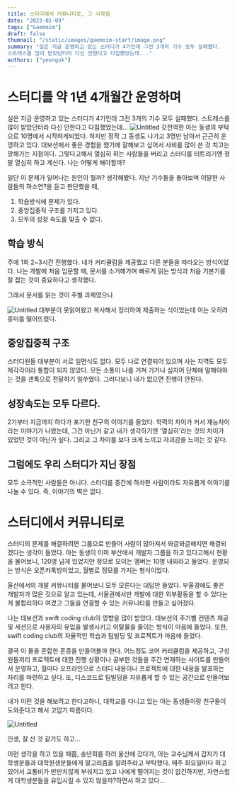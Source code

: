 ```yaml
---
title: 스터디에서 커뮤니티로, 그 시작점
date: "2023-01-09"
tags: ["Gaemoim"]
draft: false
thumnail: "/static/images/gaemoim-start/image.png"
summary: "실은 지금 운영하고 있는 스터디가 4기인데 그전 3개의 기수 모두 실패했다.
스트레스를 많이 받았던터라 다신 안한다고 다짐했었는데..."
authors: ["yeonguk"]
---
```


# 스터디를 약 1년 4개월간 운영하며

실은 지금 운영하고 있는 스터디가 4기인데 그전 3개의 기수 모두 실패했다.
스트레스를 많이 받았던터라 다신 안한다고 다짐했었는데...
![Untitled](/static/images/gaemoim-start/image1.png)
갓전역한 아는 동생의 부탁으로 10명에서 시작하게되었다.
하지만 정작 그 동생도 나가고 3명만 남아서 근근히 운영하고 있다.
대보션에서 좋은 경험을 했기에 잘해보고 싶어서 사비를 많이 쓴 것 치고는 망해가는 지점이다.
그렇다고해서 열심히 하는 사람들을 버리고 스터디를 터트리기엔 정말 열심히 하고 계신다.
나는 어떻게 해야할까?

일단 이 문제가 일어나는 원인이 뭘까? 생각해봤다.
지난 기수들을 돌아보며 이탈한 사람들의 하소연?을 듣고 판단했을 때,

1. 학습방식에 문제가 있다.
2. 중앙집중적 구조를 가지고 있다.
3. 모두의 성장 속도를 맞출 수 없다.

## 학습 방식

주에 1회 2~3시간 진행했다. 내가 커리큘럼을 제공했고 다른 분들을 따라오는 방식이었다.
나는 개발에 처음 입문할 때, 문서를 소거해가며 빠르게 읽는 방식과
처음 기본기를 잘 잡는 것이 중요하다고 생각했다.

그래서 문서를 읽는 것이 주별 과제였으나

![Untitled](/static/images/gaemoim-start/image2.png)
대부분이 못읽어왔고 복사해서 정리하여 제출하는 식이었는데 이는 오히려 흥미를 떨어뜨렸다.

## 중앙집중적 구조

스터디원들 대부분이 서로 일면식도 없다.
모두 나로 연결되어 있으며 사는 지역도 모두 제각각이라 통합이 되지 않았다.
모든 소통이 나를 거쳐 가거나 심지어 단체에 말해야하는 것을 갠톡으로 전달하기 일쑤였다.
그러다보니 내가 없으면 진행이 안된다.

## 성장속도는 모두 다르다.

2기부터 지금까지 하다가 포기한 친구의 이야기를 들었다.
학력의 차이가 커서 재능차이라는 이야기가 나왔는데,
그건 아닌거 같고 내가 생각하기엔 '열심히'라는 것의 차이가 있었던 것이 아닌가 싶다.
그리고 그 차이를 보다 크게 느끼고 자괴감을 느끼는 것 같다.

## 그럼에도 우리 스터디가 지닌 장점

모두 소극적인 사람들은 아니다.
스터디를 중간에 하차한 사람이라도 자유롭게 이야기를 나눌 수 있다.
즉, 이야기의 벽은 없다.

# 스터디에서 커뮤니티로

스터디의 문제를 해결하려면 그룹으로 만들어 사람이 많아져서 와글와글해지면 해결되겠다는 생각이 들었다.
아는 동생이 이미 부산에서 개발자 그룹을 하고 있다고해서 현황을 물어보니,
120명 넘게 있었지만 정모로 모이는 멤버는 10명 내외라고 들었다.
운영되는 방식은 오픈카톡방이었고, 월별로 정모를 가지는 형식이었다.

울산에서의 개발 커뮤니티를 물어보니 모두 모른다는 대답만 들었다.
부울경에도 좋은 개발자가 많은 것으로 알고 있는데,
서울권에서만 개발에 대한 외부활동을 할 수 있다는게 불합리하다 여겼고 그들을 연결할 수 있는 커뮤니티를 만들고 싶어졌다.

나는 데보션과 swift coding club의 영향을 많이 받았다.
데보션의 주기별 컨텐츠 제공 및 세션으로 사용자의 유입을 발생시키고 이탈율을 줄이는 방식이 마음에 들었다.
또한, swift coding club의 자율적인 학습과 팀빌딩 및 프로젝트가 마음에 들었다.

결국 이 둘을 혼합한 혼종을 만들어볼까 한다.
어느정도 코어 커리큘럼을 제공하고,
구성원들끼리 프로젝트에 대한 진행 상황이나 공부한 것들을 주간 연재하는 사이트를 만들어서 운영하고,
월마다 오프라인으로 스터디 내용이나 프로젝트에 대한 내용을 발표하는 자리를 마련하고 싶다.
또, 디스코드로 팀빌딩을 자유롭게 할 수 있는 공간으로 만들어보려고 한다.

내가 이런 것을 해보려고 한다고하니,
대학교를 다니고 있는 아는 동생들이랑 친구들이 도와준다고 해서 고맙기 따름이다.

![Untitled](/static/images/gaemoim-start/image3.png)

인생, 잘 산 것 같기도 하고...

이런 생각을 하고 있을 때쯤,
송년회를 하러 울산에 갔다가,
아는 교수님께서 갑자기 대학생분들과 대학원생분들에게 알고리즘을 알려주라고 부탁했다.
매주 화요일마다 하고 있어서 교통비가 만만치않게 부숴지고 있고 나에게 떨어지는 것이 없긴하지만, 자연스럽게 대학생분들을 유입시킬 수 있지 않을까?하면서 하고 있다...
